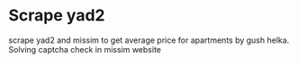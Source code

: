 # Scrape yad2
scrape yad2 and missim to get average price for apartments by gush helka. <br>
Solving captcha check in missim website
